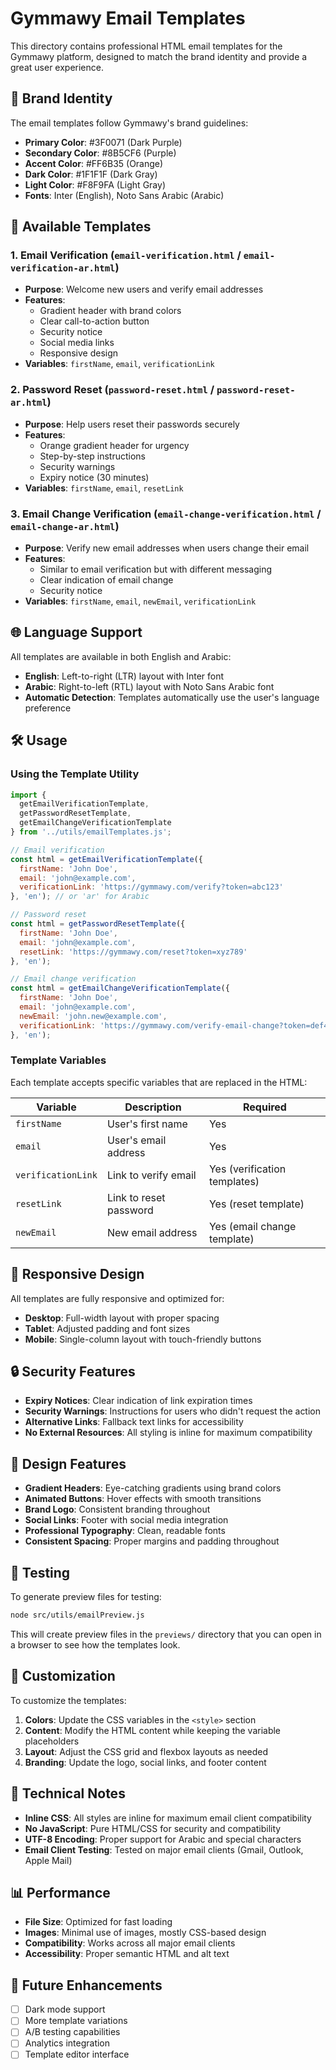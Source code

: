 # Gymmawy Email Templates

This directory contains professional HTML email templates for the Gymmawy platform, designed to match the brand identity and provide a great user experience.

## 🎨 Brand Identity

The email templates follow Gymmawy's brand guidelines:

- **Primary Color**: #3F0071 (Dark Purple)
- **Secondary Color**: #8B5CF6 (Purple)
- **Accent Color**: #FF6B35 (Orange)
- **Dark Color**: #1F1F1F (Dark Gray)
- **Light Color**: #F8F9FA (Light Gray)
- **Fonts**: Inter (English), Noto Sans Arabic (Arabic)

## 📧 Available Templates

### 1. Email Verification (`email-verification.html` / `email-verification-ar.html`)
- **Purpose**: Welcome new users and verify email addresses
- **Features**: 
  - Gradient header with brand colors
  - Clear call-to-action button
  - Security notice
  - Social media links
  - Responsive design
- **Variables**: `firstName`, `email`, `verificationLink`

### 2. Password Reset (`password-reset.html` / `password-reset-ar.html`)
- **Purpose**: Help users reset their passwords securely
- **Features**:
  - Orange gradient header for urgency
  - Step-by-step instructions
  - Security warnings
  - Expiry notice (30 minutes)
- **Variables**: `firstName`, `email`, `resetLink`

### 3. Email Change Verification (`email-change-verification.html` / `email-change-ar.html`)
- **Purpose**: Verify new email addresses when users change their email
- **Features**:
  - Similar to email verification but with different messaging
  - Clear indication of email change
  - Security notice
- **Variables**: `firstName`, `email`, `newEmail`, `verificationLink`

## 🌐 Language Support

All templates are available in both English and Arabic:

- **English**: Left-to-right (LTR) layout with Inter font
- **Arabic**: Right-to-left (RTL) layout with Noto Sans Arabic font
- **Automatic Detection**: Templates automatically use the user's language preference

## 🛠️ Usage

### Using the Template Utility

```javascript
import { 
  getEmailVerificationTemplate, 
  getPasswordResetTemplate, 
  getEmailChangeVerificationTemplate 
} from '../utils/emailTemplates.js';

// Email verification
const html = getEmailVerificationTemplate({
  firstName: 'John Doe',
  email: 'john@example.com',
  verificationLink: 'https://gymmawy.com/verify?token=abc123'
}, 'en'); // or 'ar' for Arabic

// Password reset
const html = getPasswordResetTemplate({
  firstName: 'John Doe',
  email: 'john@example.com',
  resetLink: 'https://gymmawy.com/reset?token=xyz789'
}, 'en');

// Email change verification
const html = getEmailChangeVerificationTemplate({
  firstName: 'John Doe',
  email: 'john@example.com',
  newEmail: 'john.new@example.com',
  verificationLink: 'https://gymmawy.com/verify-email-change?token=def456'
}, 'en');
```

### Template Variables

Each template accepts specific variables that are replaced in the HTML:

| Variable | Description | Required |
|----------|-------------|----------|
| `firstName` | User's first name | Yes |
| `email` | User's email address | Yes |
| `verificationLink` | Link to verify email | Yes (verification templates) |
| `resetLink` | Link to reset password | Yes (reset template) |
| `newEmail` | New email address | Yes (email change template) |

## 📱 Responsive Design

All templates are fully responsive and optimized for:

- **Desktop**: Full-width layout with proper spacing
- **Tablet**: Adjusted padding and font sizes
- **Mobile**: Single-column layout with touch-friendly buttons

## 🔒 Security Features

- **Expiry Notices**: Clear indication of link expiration times
- **Security Warnings**: Instructions for users who didn't request the action
- **Alternative Links**: Fallback text links for accessibility
- **No External Resources**: All styling is inline for maximum compatibility

## 🎨 Design Features

- **Gradient Headers**: Eye-catching gradients using brand colors
- **Animated Buttons**: Hover effects with smooth transitions
- **Brand Logo**: Consistent branding throughout
- **Social Links**: Footer with social media integration
- **Professional Typography**: Clean, readable fonts
- **Consistent Spacing**: Proper margins and padding throughout

## 🧪 Testing

To generate preview files for testing:

```bash
node src/utils/emailPreview.js
```

This will create preview files in the `previews/` directory that you can open in a browser to see how the templates look.

## 📝 Customization

To customize the templates:

1. **Colors**: Update the CSS variables in the `<style>` section
2. **Content**: Modify the HTML content while keeping the variable placeholders
3. **Layout**: Adjust the CSS grid and flexbox layouts as needed
4. **Branding**: Update the logo, social links, and footer content

## 🔧 Technical Notes

- **Inline CSS**: All styles are inline for maximum email client compatibility
- **No JavaScript**: Pure HTML/CSS for security and compatibility
- **UTF-8 Encoding**: Proper support for Arabic and special characters
- **Email Client Testing**: Tested on major email clients (Gmail, Outlook, Apple Mail)

## 📊 Performance

- **File Size**: Optimized for fast loading
- **Images**: Minimal use of images, mostly CSS-based design
- **Compatibility**: Works across all major email clients
- **Accessibility**: Proper semantic HTML and alt text

## 🚀 Future Enhancements

- [ ] Dark mode support
- [ ] More template variations
- [ ] A/B testing capabilities
- [ ] Analytics integration
- [ ] Template editor interface
